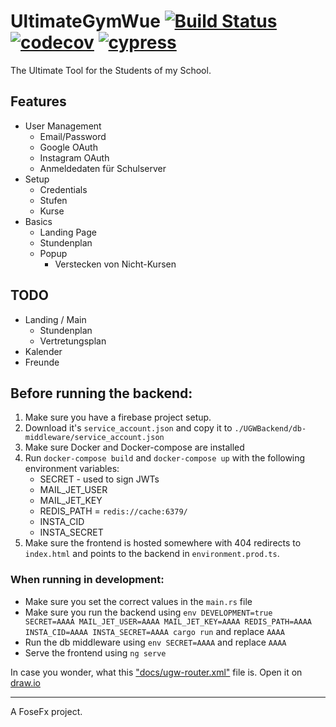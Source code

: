 # UltimateGymWue [![Build Status](https://travis-ci.com/FoseFx/UltimateGymWue.svg?token=iq4xczjhn3DVKzpp6yfB&branch=master)](https://travis-ci.com/FoseFx/UltimateGymWue) [![codecov](https://codecov.io/gh/FoseFx/UltimateGymWue/branch/master/graph/badge.svg?token=4elcNKyOMX)](https://codecov.io/gh/FoseFx/UltimateGymWue)  [![cypress](https://img.shields.io/static/v1.svg?label=end%202%20end%20tests&message=Cypress&color=blue)](https://travis-ci.com/FoseFx/UltimateGymWue)
The Ultimate Tool for the Students of my School.

## Features

- User Management
  - Email/Password
  - Google OAuth
  - Instagram OAuth
  - Anmeldedaten für Schulserver
- Setup
  - Credentials
  - Stufen
  - Kurse
- Basics
  - Landing Page
  - Stundenplan
  - Popup
    - Verstecken von Nicht-Kursen
## TODO
- Landing / Main
  - Stundenplan
  - Vertretungsplan
- Kalender
- Freunde


## Before running the backend:

1. Make sure you have a firebase project setup. 
2. Download it's `service_account.json` and copy it to `./UGWBackend/db-middleware/service_account.json`
3. Make sure Docker and Docker-compose are installed
4. Run `docker-compose build` and `docker-compose up` with the following environment variables:
    - SECRET - used to sign JWTs
    - MAIL_JET_USER
    - MAIL_JET_KEY
    - REDIS_PATH = `redis://cache:6379/`
    - INSTA_CID
    - INSTA_SECRET
5. Make sure the frontend is hosted somewhere with 404 redirects to `index.html` and points to the backend in `environment.prod.ts`.

### When running in development:
- Make sure you set the correct values in the `main.rs` file
- Make sure you run the backend using `env DEVELOPMENT=true SECRET=AAAA MAIL_JET_USER=AAAA MAIL_JET_KEY=AAAA REDIS_PATH=AAAA INSTA_CID=AAAA INSTA_SECRET=AAAA cargo run` and replace `AAAA`
- Run the db middleware using `env SECRET=AAAA` and replace `AAAA`
- Serve the frontend using `ng serve`


In case you wonder, what this ["docs/ugw-router.xml"](docs/ugw-router.xml) file is. Open it on [draw.io](http://draw.io/)

---

A FoseFx project.
